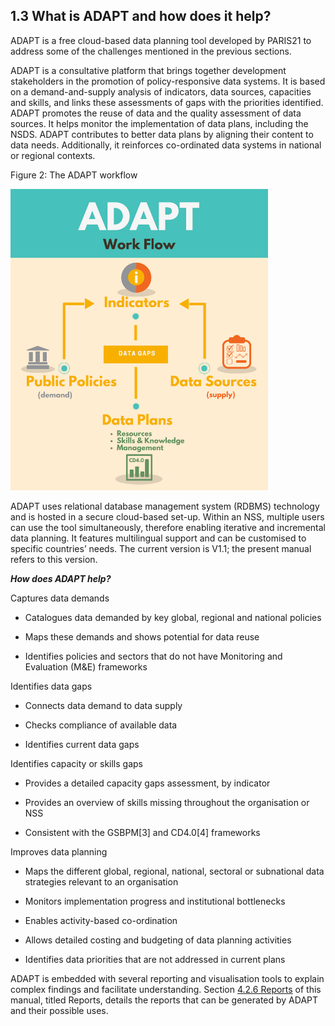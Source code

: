 ## 1.3 What is ADAPT and how does it help? <!-- {docsify-ignore} -->

ADAPT is a free cloud-based data planning tool developed by PARIS21 to
address some of the challenges mentioned in the previous sections.

ADAPT is a consultative platform that brings together development
stakeholders in the promotion of policy-responsive data systems. It is
based on a demand-and-supply analysis of indicators, data sources,
capacities and skills, and links these assessments of gaps with the
priorities identified. ADAPT promotes the reuse of data and the quality
assessment of data sources. It helps monitor the implementation of data
plans, including the NSDS. ADAPT contributes to better data plans by
aligning their content to data needs. Additionally, it reinforces
co-ordinated data systems in national or regional contexts.

<span id="_Toc521689460" class="anchor"></span>Figure 2: The ADAPT
workflow

<img src="ADAPTmedia\media\image4.png" style="width:4.29167in;height:5.02661in" alt="S:\Applic\PARIS21\4- Knowledge management\5.9 - DAS\5.9.7 - ADAPT\Learning Tools and Content\Infographics ideas\adapt-flow_PC_RR_AM_FINAL.png" />

ADAPT uses relational database management system (RDBMS) technology and
is hosted in a secure cloud-based set-up. Within an NSS, multiple users
can use the tool simultaneously, therefore enabling iterative and
incremental data planning. It features multilingual support and can be
customised to specific countries’ needs. The current version is V1.1;
the present manual refers to this version.

***How does ADAPT help?***

Captures data demands

-   Catalogues data demanded by key global, regional and national
    policies

-   Maps these demands and shows potential for data reuse

-   Identifies policies and sectors that do not have Monitoring and
    Evaluation (M&E) frameworks

Identifies data gaps

-   Connects data demand to data supply

-   Checks compliance of available data

-   Identifies current data gaps

Identifies capacity or skills gaps

-   Provides a detailed capacity gaps assessment, by indicator

-   Provides an overview of skills missing throughout the organisation
    or NSS

-   Consistent with the GSBPM[3] and CD4.0[4] frameworks

Improves data planning

-   Maps the different global, regional, national, sectoral or
    subnational data strategies relevant to an organisation

-   Monitors implementation progress and institutional bottlenecks

-   Enables activity-based co-ordination

-   Allows detailed costing and budgeting of data planning activities

-   Identifies data priorities that are not addressed in current plans

ADAPT is embedded with several reporting and visualisation tools to
explain complex findings and facilitate understanding. Section [4.2.6
Reports](#reports) of this manual, titled Reports, details the reports
that can be generated by ADAPT and their possible uses.

